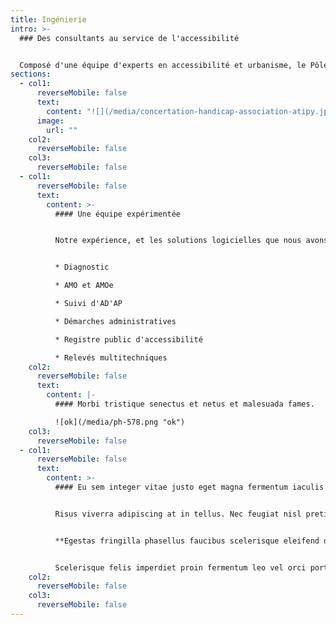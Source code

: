 ```yaml
---
title: Ingénierie
intro: >-
  ### Des consultants au service de l'accessibilité


  Composé d'une équipe d'experts en accessibilité et urbanisme, le Pôle Ingénierie vous accompagne dans la mise en accessibilité de votre patrimoine et dans le relevé de toutes autres données spécifiques.
sections:
  - col1:
      reverseMobile: false
      text:
        content: "![](/media/concertation-handicap-association-atipy.jpg)"
      image:
        url: ""
    col2:
      reverseMobile: false
    col3:
      reverseMobile: false
  - col1:
      reverseMobile: false
      text:
        content: >-
          #### U﻿ne équipe expérimentée


          Notre expérience, et les solutions logicielles que nous avons développées, nous permettent de répondre à vos demandes concernant les thématiques suivantes :


          * D﻿iagnostic

          * A﻿MO et AMOe

          * S﻿uivi d'AD'AP

          * D﻿émarches administratives

          * R﻿egistre public d'accessibilité

          * R﻿elevés multitechniques
    col2:
      reverseMobile: false
      text:
        content: |-
          #### Morbi tristique senectus et netus et malesuada fames.

          ![ok](/media/ph-578.png "ok")
    col3:
      reverseMobile: false
  - col1:
      reverseMobile: false
      text:
        content: >-
          #### Eu sem integer vitae justo eget magna fermentum iaculis.


          Risus viverra adipiscing at in tellus. Nec feugiat nisl pretium fusce. Fermentum odio eu feugiat pretium.


          **Egestas fringilla phasellus faucibus scelerisque eleifend donec pretium vulputate.** 


          Scelerisque felis imperdiet proin fermentum leo vel orci porta non. Vitae tortor condimentum lacinia quis vel eros donec. Elit scelerisque mauris pellentesque pulvinar pellentesque habitant morbi tristique senectus. Amet justo donec enim diam vulputate ut pharetra sit amet.
    col2:
      reverseMobile: false
    col3:
      reverseMobile: false
---
```

